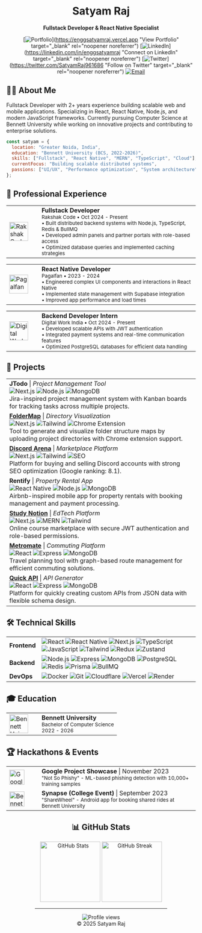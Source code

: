 <div align="center">

# Satyam Raj

**Fullstack Developer & React Native Specialist**

[![Portfolio](https://img.shields.io/badge/Portfolio-333333?style=for-the-badge&logo=github&logoColor=white)](https://enggsatyamraj.vercel.app "View Portfolio" target="_blank" rel="noopener noreferrer")
[![LinkedIn](https://img.shields.io/badge/LinkedIn-0A66C2?style=for-the-badge&logo=linkedin&logoColor=white)](https://linkedin.com/in/enggsatyamraj "Connect on LinkedIn" target="_blank" rel="noopener noreferrer")
[![Twitter](https://img.shields.io/badge/Twitter-1DA1F2?style=for-the-badge&logo=twitter&logoColor=white)](https://twitter.com/SatyamRaj961686 "Follow on Twitter" target="_blank" rel="noopener noreferrer")
[![Email](https://img.shields.io/badge/Email-EA4335?style=for-the-badge&logo=gmail&logoColor=white)](mailto:engg.satyamraj@example.com "Send an email")

</div>

## 👨‍💻 About Me

Fullstack Developer with 2+ years experience building scalable web and mobile applications. Specializing in React, React Native, Node.js, and modern JavaScript frameworks. Currently pursuing Computer Science at Bennett University while working on innovative projects and contributing to enterprise solutions.

```javascript
const satyam = {
  location: "Greater Noida, India",
  education: "Bennett University (BCS, 2022-2026)",
  skills: ["Fullstack", "React Native", "MERN", "TypeScript", "Cloud"],
  currentFocus: "Building scalable distributed systems",
  passions: ["UI/UX", "Performance optimization", "System architecture"]
};
```

## 💼 Professional Experience

<table>
  <tr>
    <td width="70"><img src="https://www.rakshakcode.com/_next/static/media/rakshakcodeLogo.9928ed91.svg" width="50" alt="Rakshak Code"></td>
    <td>
      <strong>Fullstack Developer</strong><br>
      <small>Rakshak Code • Oct 2024 - Present</small><br>
      <small>• Built distributed backend systems with Node.js, TypeScript, Redis & BullMQ</small><br>
      <small>• Developed admin panels and partner portals with role-based access</small><br>
      <small>• Optimized database queries and implemented caching strategies</small>
    </td>
  </tr>
</table>

<table>
  <tr>
    <td width="70"><img src="https://static.wixstatic.com/media/dc7cf0_1843b1df707c454c9aa5314ecd43914a~mv2.png" width="50" alt="Pagalfan"></td>
    <td>
      <strong>React Native Developer</strong><br>
      <small>Pagalfan • 2023 - 2024</small><br>
      <small>• Engineered complex UI components and interactions in React Native</small><br>
      <small>• Implemented state management with Supabase integration</small><br>
      <small>• Improved app performance and load times</small>
    </td>
  </tr>
</table>

<table>
  <tr>
    <td width="70"><img src="https://digitalworkindia.com/wp-content/uploads/2020/03/Digital-Work-India-Technologies-Logo.png" width="50" alt="Digital Work India"></td>
    <td>
      <strong>Backend Developer Intern</strong><br>
      <small>Digital Work India • Oct 2024 - Present</small><br>
      <small>• Developed scalable APIs with JWT authentication</small><br>
      <small>• Integrated payment systems and real-time communication features</small><br>
      <small>• Optimized PostgreSQL databases for efficient data handling</small>
    </td>
  </tr>
</table>

## 🚀 Projects

<table>
  <tr>
    <td><strong>JTodo</strong> | <em>Project Management Tool</em><br>
    <img src="https://img.shields.io/badge/Next.js-black?style=flat&logo=next.js&logoColor=white" alt="Next.js">
    <img src="https://img.shields.io/badge/Node.js-339933?style=flat&logo=node.js&logoColor=white" alt="Node.js">
    <img src="https://img.shields.io/badge/MongoDB-47A248?style=flat&logo=mongodb&logoColor=white" alt="MongoDB"><br>
    Jira-inspired project management system with Kanban boards for tracking tasks across multiple projects.</td>
  </tr>
  <tr>
    <td><strong><a href="https://foldermap-one.vercel.app/" target="_blank" rel="noopener noreferrer">FolderMap</a></strong> | <em>Directory Visualization</em><br>
    <img src="https://img.shields.io/badge/Next.js-black?style=flat&logo=next.js&logoColor=white" alt="Next.js">
    <img src="https://img.shields.io/badge/Tailwind-06B6D4?style=flat&logo=tailwind-css&logoColor=white" alt="Tailwind">
    <img src="https://img.shields.io/badge/Chrome_Extension-4285F4?style=flat&logo=google-chrome&logoColor=white" alt="Chrome Extension"><br>
    Tool to generate and visualize folder structure maps by uploading project directories with Chrome extension support.</td>
  </tr>
  <tr>
    <td><strong><a href="https://discordarena.com/" target="_blank" rel="noopener noreferrer">Discord Arena</a></strong> | <em>Marketplace Platform</em><br>
    <img src="https://img.shields.io/badge/Next.js-black?style=flat&logo=next.js&logoColor=white" alt="Next.js">
    <img src="https://img.shields.io/badge/Tailwind-06B6D4?style=flat&logo=tailwind-css&logoColor=white" alt="Tailwind">
    <img src="https://img.shields.io/badge/SEO-47A248?style=flat&logo=google&logoColor=white" alt="SEO"><br>
    Platform for buying and selling Discord accounts with strong SEO optimization (Google ranking: 8.1).</td>
  </tr>
  <tr>
    <td><strong>Rentify</strong> | <em>Property Rental App</em><br>
    <img src="https://img.shields.io/badge/React_Native-61DAFB?style=flat&logo=react&logoColor=black" alt="React Native">
    <img src="https://img.shields.io/badge/Node.js-339933?style=flat&logo=node.js&logoColor=white" alt="Node.js">
    <img src="https://img.shields.io/badge/MongoDB-47A248?style=flat&logo=mongodb&logoColor=white" alt="MongoDB"><br>
    Airbnb-inspired mobile app for property rentals with booking management and payment processing.</td>
  </tr>
  <tr>
    <td><strong><a href="https://studynotion-edtech.vercel.app/" target="_blank" rel="noopener noreferrer">Study Notion</a></strong> | <em>EdTech Platform</em><br>
    <img src="https://img.shields.io/badge/Next.js-black?style=flat&logo=next.js&logoColor=white" alt="Next.js">
    <img src="https://img.shields.io/badge/MERN-00D8FF?style=flat&logo=react&logoColor=white" alt="MERN">
    <img src="https://img.shields.io/badge/Tailwind-06B6D4?style=flat&logo=tailwind-css&logoColor=white" alt="Tailwind"><br>
    Online course marketplace with secure JWT authentication and role-based permissions.</td>
  </tr>
  <tr>
    <td><strong><a href="https://metromate.vercel.app/" target="_blank" rel="noopener noreferrer">Metromate</a></strong> | <em>Commuting Platform</em><br>
    <img src="https://img.shields.io/badge/React-61DAFB?style=flat&logo=react&logoColor=black" alt="React">
    <img src="https://img.shields.io/badge/Express-000000?style=flat&logo=express&logoColor=white" alt="Express">
    <img src="https://img.shields.io/badge/MongoDB-47A248?style=flat&logo=mongodb&logoColor=white" alt="MongoDB"><br>
    Travel planning tool with graph-based route management for efficient commuting solutions.</td>
  </tr>
  <tr>
    <td><strong><a href="https://quickapi-chi.vercel.app/" target="_blank" rel="noopener noreferrer">Quick API</a></strong> | <em>API Generator</em><br>
    <img src="https://img.shields.io/badge/React-61DAFB?style=flat&logo=react&logoColor=black" alt="React">
    <img src="https://img.shields.io/badge/Express-000000?style=flat&logo=express&logoColor=white" alt="Express">
    <img src="https://img.shields.io/badge/MongoDB-47A248?style=flat&logo=mongodb&logoColor=white" alt="MongoDB"><br>
    Platform for quickly creating custom APIs from JSON data with flexible schema design.</td>
  </tr>
</table>

## 🛠️ Technical Skills

<table>
  <tr>
    <td><strong>Frontend</strong></td>
    <td>
      <img src="https://img.shields.io/badge/React-61DAFB?style=flat&logo=react&logoColor=black" alt="React">
      <img src="https://img.shields.io/badge/React_Native-61DAFB?style=flat&logo=react&logoColor=black" alt="React Native">
      <img src="https://img.shields.io/badge/Next.js-000000?style=flat&logo=next.js&logoColor=white" alt="Next.js">
      <img src="https://img.shields.io/badge/TypeScript-3178C6?style=flat&logo=typescript&logoColor=white" alt="TypeScript">
      <img src="https://img.shields.io/badge/JavaScript-F7DF1E?style=flat&logo=javascript&logoColor=black" alt="JavaScript">
      <img src="https://img.shields.io/badge/Tailwind-06B6D4?style=flat&logo=tailwind-css&logoColor=white" alt="Tailwind">
      <img src="https://img.shields.io/badge/Redux-764ABC?style=flat&logo=redux&logoColor=white" alt="Redux">
      <img src="https://img.shields.io/badge/Zustand-000000?style=flat&logo=react&logoColor=white" alt="Zustand">
    </td>
  </tr>
  <tr>
    <td><strong>Backend</strong></td>
    <td>
      <img src="https://img.shields.io/badge/Node.js-339933?style=flat&logo=node.js&logoColor=white" alt="Node.js">
      <img src="https://img.shields.io/badge/Express-000000?style=flat&logo=express&logoColor=white" alt="Express">
      <img src="https://img.shields.io/badge/MongoDB-47A248?style=flat&logo=mongodb&logoColor=white" alt="MongoDB">
      <img src="https://img.shields.io/badge/PostgreSQL-4169E1?style=flat&logo=postgresql&logoColor=white" alt="PostgreSQL">
      <img src="https://img.shields.io/badge/Redis-DC382D?style=flat&logo=redis&logoColor=white" alt="Redis">
      <img src="https://img.shields.io/badge/Prisma-2D3748?style=flat&logo=prisma&logoColor=white" alt="Prisma">
      <img src="https://img.shields.io/badge/BullMQ-FF6C37?style=flat&logo=redis&logoColor=white" alt="BullMQ">
    </td>
  </tr>
  <tr>
    <td><strong>DevOps</strong></td>
    <td>
      <img src="https://img.shields.io/badge/Docker-2496ED?style=flat&logo=docker&logoColor=white" alt="Docker">
      <img src="https://img.shields.io/badge/Git-F05032?style=flat&logo=git&logoColor=white" alt="Git">
      <img src="https://img.shields.io/badge/Cloudflare-F38020?style=flat&logo=cloudflare&logoColor=white" alt="Cloudflare">
      <img src="https://img.shields.io/badge/Vercel-000000?style=flat&logo=vercel&logoColor=white" alt="Vercel">
      <img src="https://img.shields.io/badge/Render-46E3B7?style=flat&logo=render&logoColor=white" alt="Render">
    </td>
  </tr>
</table>

## 🎓 Education

<table>
  <tr>
    <td width="70"><img src="https://www.bennett.edu.in/wp-content/uploads/2025/01/NAAC-Logo-2025-webp-1.webp" width="50" alt="Bennett University"></td>
    <td>
      <strong>Bennett University</strong><br>
      <small>Bachelor of Computer Science</small><br>
      <small>2022 - 2026</small>
    </td>
  </tr>
</table>

## 🏆 Hackathons & Events

<table>
  <tr>
    <td width="70"><img src="https://upload.wikimedia.org/wikipedia/commons/thumb/c/c1/Google_%22G%22_logo.svg/480px-Google_%22G%22_logo.svg.png" width="40" alt="Google"></td>
    <td>
      <strong>Google Project Showcase</strong> | November 2023<br>
      <small>"Not So Phishy" - ML-based phishing detection with 10,000+ training samples</small>
    </td>
  </tr>
  <tr>
    <td width="70"><img src="https://www.bennett.edu.in/wp-content/uploads/2025/01/NAAC-Logo-2025-webp-1.webp" width="40" alt="Bennett University"></td>
    <td>
      <strong>Synapse (College Event)</strong> | September 2023<br>
      <small>"ShareWheel" - Android app for booking shared rides at Bennett University</small>
    </td>
  </tr>
</table>

<div align="center">

## 📊 GitHub Stats

<img src="https://github-readme-stats.vercel.app/api?username=enggsatyamraj&show_icons=true&theme=transparent&hide_border=true&title_color=0A66C2&icon_color=0A66C2&text_color=333333" alt="GitHub Stats" height="160">
<img src="https://github-readme-streak-stats.herokuapp.com/?user=enggsatyamraj&theme=transparent&hide_border=true&ring=0A66C2&fire=0A66C2&currStreakLabel=0A66C2" alt="GitHub Streak" height="160">

<hr style="width:70%">

<img src="https://komarev.com/ghpvc/?username=enggsatyamraj&style=flat-square&color=0A66C2" alt="Profile views">
<br>
© 2025 Satyam Raj

</div>
